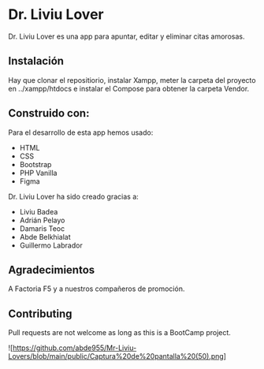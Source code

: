 # Dr. Liviu Lover

Dr. Liviu Lover es una app para apuntar, editar y eliminar citas amorosas.

## Instalación

Hay que clonar el repositiorio, instalar Xampp, meter la carpeta del proyecto en ../xampp/htdocs e instalar el Compose para obtener la carpeta Vendor.

## Construido con:

Para el desarrollo de esta app hemos usado:

- HTML
- CSS
- Bootstrap
- PHP Vanilla
- Figma

Dr. Liviu Lover ha sido creado gracias a:

- Liviu Badea
- Adrián Pelayo
- Damaris Teoc
- Abde Belkhialat
- Guillermo Labrador

## Agradecimientos

A Factoria F5 y a nuestros compañeros de promoción. 

## Contributing
Pull requests are not welcome as long as this is a BootCamp project.

![https://github.com/abde955/Mr-Liviu-Lovers/blob/main/public/Captura%20de%20pantalla%20(50).png]
